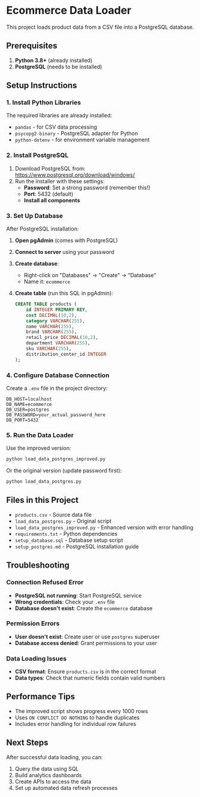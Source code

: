 # Ecommerce Data Loader

This project loads product data from a CSV file into a PostgreSQL database.

## Prerequisites

1. **Python 3.8+** (already installed)
2. **PostgreSQL** (needs to be installed)

## Setup Instructions

### 1. Install Python Libraries

The required libraries are already installed:
- `pandas` - for CSV data processing
- `psycopg2-binary` - PostgreSQL adapter for Python
- `python-dotenv` - for environment variable management

### 2. Install PostgreSQL

1. Download PostgreSQL from: https://www.postgresql.org/download/windows/
2. Run the installer with these settings:
   - **Password**: Set a strong password (remember this!)
   - **Port**: 5432 (default)
   - **Install all components**

### 3. Set Up Database

After PostgreSQL installation:

1. **Open pgAdmin** (comes with PostgreSQL)
2. **Connect to server** using your password
3. **Create database**:
   - Right-click on "Databases" → "Create" → "Database"
   - Name it: `ecommerce`

4. **Create table** (run this SQL in pgAdmin):
   ```sql
   CREATE TABLE products (
       id INTEGER PRIMARY KEY,
       cost DECIMAL(10,2),
       category VARCHAR(255),
       name VARCHAR(255),
       brand VARCHAR(255),
       retail_price DECIMAL(10,2),
       department VARCHAR(255),
       sku VARCHAR(255),
       distribution_center_id INTEGER
   );
   ```

### 4. Configure Database Connection

Create a `.env` file in the project directory:
```
DB_HOST=localhost
DB_NAME=ecommerce
DB_USER=postgres
DB_PASSWORD=your_actual_password_here
DB_PORT=5432
```

### 5. Run the Data Loader

Use the improved version:
```bash
python load_data_postgres_improved.py
```

Or the original version (update password first):
```bash
python load_data_postgres.py
```

## Files in this Project

- `products.csv` - Source data file
- `load_data_postgres.py` - Original script
- `load_data_postgres_improved.py` - Enhanced version with error handling
- `requirements.txt` - Python dependencies
- `setup_database.sql` - Database setup script
- `setup_postgres.md` - PostgreSQL installation guide

## Troubleshooting

### Connection Refused Error
- **PostgreSQL not running**: Start PostgreSQL service
- **Wrong credentials**: Check your `.env` file
- **Database doesn't exist**: Create the `ecommerce` database

### Permission Errors
- **User doesn't exist**: Create user or use `postgres` superuser
- **Database access denied**: Grant permissions to your user

### Data Loading Issues
- **CSV format**: Ensure `products.csv` is in the correct format
- **Data types**: Check that numeric fields contain valid numbers

## Performance Tips

- The improved script shows progress every 1000 rows
- Uses `ON CONFLICT DO NOTHING` to handle duplicates
- Includes error handling for individual row failures

## Next Steps

After successful data loading, you can:
1. Query the data using SQL
2. Build analytics dashboards
3. Create APIs to access the data
4. Set up automated data refresh processes 